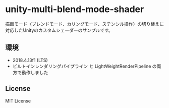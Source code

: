 # unity-multi-blend-mode-shader

描画モード（ブレンドモード、カリングモード、ステンシル操作）の切り替えに対応したUnityのカスタムシェーダーのサンプルです。

## 環境

- 2018.4.13f1 (LTS)
- ビルトインレンダリングパイプライン と LightWeightRenderPipeline の両方で動作しました

## License

MIT License
